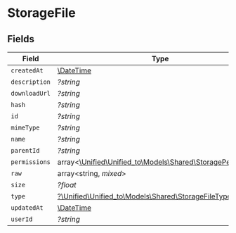 # StorageFile


## Fields

| Field                                                                                                  | Type                                                                                                   | Required                                                                                               | Description                                                                                            |
| ------------------------------------------------------------------------------------------------------ | ------------------------------------------------------------------------------------------------------ | ------------------------------------------------------------------------------------------------------ | ------------------------------------------------------------------------------------------------------ |
| `createdAt`                                                                                            | [\DateTime](https://www.php.net/manual/en/class.datetime.php)                                          | :heavy_minus_sign:                                                                                     | N/A                                                                                                    |
| `description`                                                                                          | *?string*                                                                                              | :heavy_minus_sign:                                                                                     | N/A                                                                                                    |
| `downloadUrl`                                                                                          | *?string*                                                                                              | :heavy_minus_sign:                                                                                     | N/A                                                                                                    |
| `hash`                                                                                                 | *?string*                                                                                              | :heavy_minus_sign:                                                                                     | N/A                                                                                                    |
| `id`                                                                                                   | *?string*                                                                                              | :heavy_minus_sign:                                                                                     | N/A                                                                                                    |
| `mimeType`                                                                                             | *?string*                                                                                              | :heavy_minus_sign:                                                                                     | N/A                                                                                                    |
| `name`                                                                                                 | *?string*                                                                                              | :heavy_minus_sign:                                                                                     | N/A                                                                                                    |
| `parentId`                                                                                             | *?string*                                                                                              | :heavy_minus_sign:                                                                                     | N/A                                                                                                    |
| `permissions`                                                                                          | array<[\Unified\Unified_to\Models\Shared\StoragePermission](../../Models/Shared/StoragePermission.md)> | :heavy_minus_sign:                                                                                     | N/A                                                                                                    |
| `raw`                                                                                                  | array<string, *mixed*>                                                                                 | :heavy_minus_sign:                                                                                     | N/A                                                                                                    |
| `size`                                                                                                 | *?float*                                                                                               | :heavy_minus_sign:                                                                                     | N/A                                                                                                    |
| `type`                                                                                                 | [?\Unified\Unified_to\Models\Shared\StorageFileType](../../Models/Shared/StorageFileType.md)           | :heavy_minus_sign:                                                                                     | N/A                                                                                                    |
| `updatedAt`                                                                                            | [\DateTime](https://www.php.net/manual/en/class.datetime.php)                                          | :heavy_minus_sign:                                                                                     | N/A                                                                                                    |
| `userId`                                                                                               | *?string*                                                                                              | :heavy_minus_sign:                                                                                     | N/A                                                                                                    |